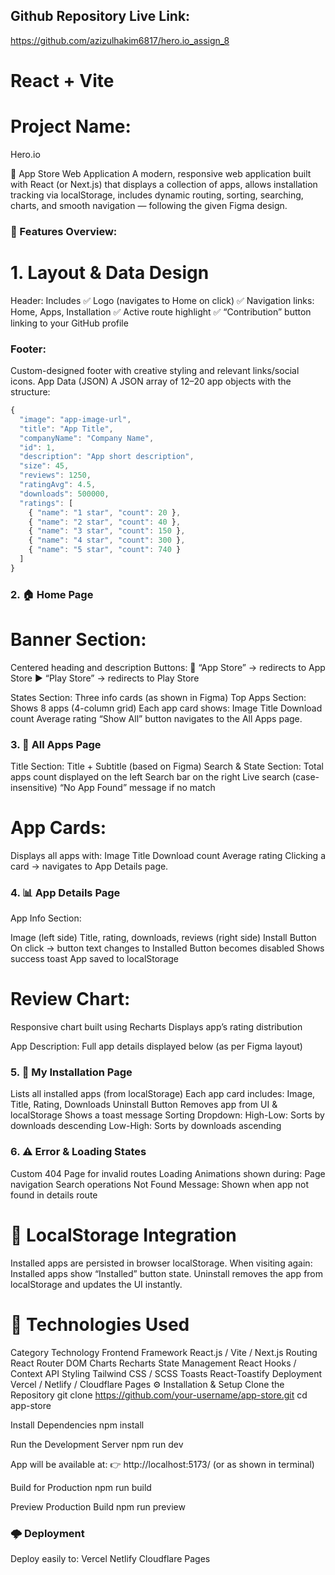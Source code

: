 ## Github Repository Live Link:

https://github.com/azizulhakim6817/hero.io_assign_8

# React + Vite

# Project Name:

Hero.io

📱 App Store Web Application
A modern, responsive web application built with React (or Next.js) that displays a collection of apps, allows installation tracking via localStorage, includes dynamic routing, sorting, searching, charts, and smooth navigation — following the given Figma design.


### 🧱 Features Overview: 
# 1. Layout & Data Design
Header: 
Includes
✅ Logo (navigates to Home on click)
✅ Navigation links: Home, Apps, Installation
✅ Active route highlight
✅ “Contribution” button linking to your GitHub profile

### Footer: 
Custom-designed footer with creative styling and relevant links/social icons.
App Data (JSON)
A JSON array of 12–20 app objects with the structure:
```js
{
  "image": "app-image-url",
  "title": "App Title",
  "companyName": "Company Name",
  "id": 1,
  "description": "App short description",
  "size": 45,
  "reviews": 1250,
  "ratingAvg": 4.5,
  "downloads": 500000,
  "ratings": [
    { "name": "1 star", "count": 20 },
    { "name": "2 star", "count": 40 },
    { "name": "3 star", "count": 150 },
    { "name": "4 star", "count": 300 },
    { "name": "5 star", "count": 740 }
  ]
}
```

### 2. 🏠 Home Page
# Banner Section:
Centered heading and description
Buttons:
🏬 “App Store” → redirects to App Store
▶️ “Play Store” → redirects to Play Store

States Section:
Three info cards (as shown in Figma)
Top Apps Section:
Shows 8 apps (4-column grid)
Each app card shows:
Image
Title
Download count
Average rating
“Show All” button navigates to the All Apps page.

### 3. 📱 All Apps Page
Title Section: Title + Subtitle (based on Figma)
Search & State Section:
Total apps count displayed on the left
Search bar on the right
Live search (case-insensitive)
“No App Found” message if no match

# App Cards:
Displays all apps with:
Image
Title
Download count
Average rating
Clicking a card → navigates to App Details page.

### 4. 📊 App Details Page
App Info Section:

Image (left side)
Title, rating, downloads, reviews (right side)
Install Button
On click → button text changes to Installed
Button becomes disabled
Shows success toast
App saved to localStorage

# Review Chart:
Responsive chart built using Recharts
Displays app’s rating distribution

App Description:
Full app details displayed below (as per Figma layout)

### 5. 🧩 My Installation Page
Lists all installed apps (from localStorage)
Each app card includes:
Image, Title, Rating, Downloads
Uninstall Button
Removes app from UI & localStorage
Shows a toast message
Sorting Dropdown:
High-Low: Sorts by downloads descending
Low-High: Sorts by downloads ascending

### 6. ⚠️ Error & Loading States
Custom 404 Page for invalid routes
Loading Animations shown during:
Page navigation
Search operations
Not Found Message: Shown when app not found in details route

# 💾 LocalStorage Integration
Installed apps are persisted in browser localStorage.
When visiting again:
Installed apps show “Installed” button state.
Uninstall removes the app from localStorage and updates the UI instantly.

# 🧰 Technologies Used
Category	Technology
Frontend Framework	React.js / Vite / Next.js
Routing	React Router DOM
Charts	Recharts
State Management	React Hooks / Context API
Styling	Tailwind CSS / SCSS
Toasts	React-Toastify
Deployment	Vercel / Netlify / Cloudflare Pages
⚙️ Installation & Setup
Clone the Repository
git clone https://github.com/your-username/app-store.git
cd app-store

Install Dependencies
npm install

Run the Development Server
npm run dev


App will be available at:
👉 http://localhost:5173/ (or as shown in terminal)

Build for Production
npm run build

Preview Production Build
npm run preview

### 🌩 Deployment
Deploy easily to:
Vercel
Netlify
Cloudflare Pages